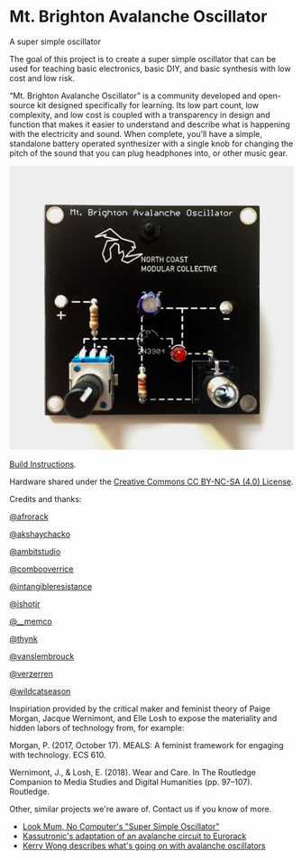 # Mt. Brighton Avalanche Oscillator
A super simple oscillator


The goal of this project is to create a super simple oscillator that can be used for teaching basic electronics, basic DIY, and basic synthesis with low cost and low risk. 

“Mt. Brighton Avalanche Oscillator” is a community developed and open-source kit designed specifically for learning. Its low part count, low complexity, and low cost is coupled with a transparency in design and function that makes it easier to understand and describe what is happening with the electricity and sound. When complete, you’ll have a simple, standalone battery operated synthesizer with a single knob for changing the pitch of the sound that you can plug headphones into, or other music gear.

![Photo of a completed Mt. Brighton Avalanche Oscillator](https://github.com/NorthCoastModularCollective/Mt.-Brighton-Avalanche-Oscillator/blob/master/media/marketing/Mt-Brighton-Avalanche-Oscillator-Front.jpg)

[Build Instructions](https://github.com/NorthCoastModularCollective/Mt.-Brighton-Avalanche-Oscillator/wiki/Build-Instructions).  



Hardware shared under the [Creative Commons CC BY-NC-SA (4.0) License](https://creativecommons.org/licenses/by-nc-sa/4.0/). 

Credits and thanks:

[@afrorack](https://www.instagram.com/afrorack/)

[@akshaychacko](https://www.instagram.com/akshaychacko/)

[@ambitstudio](https://www.instagram.com/ambitstudio/)

[@combooverrice](https://www.instagram.com/combooverrice/)

[@intangibleresistance](https://www.instagram.com/intangibleresistance/)

[@ishotjr](https://github.com/ishotjr)

[@__memco](https://www.instagram.com/__memco/)

[@thynk](https://www.instagram.com/thynk/)

[@vanslembrouck](https://www.instagram.com/vanslembrouck/)

[@verzerren](https://www.instagram.com/verzerren/)

[@wildcatseason](https://www.instagram.com/wildcatseason/)

Inspiriation provided by the critical maker and feminist theory of Paige Morgan, Jacque Wernimont, and Elle Losh to expose the materiality and hidden labors of technology from, for example: 

Morgan, P. (2017, October 17). MEALS: A feminist framework for engaging with technology. ECS 610.

Wernimont, J., & Losh, E. (2018). Wear and Care. In The Routledge Companion to Media Studies and Digital Humanities (pp. 97–107). Routledge.

Other, similar projects we're aware of. Contact us if you know of more.
* [Look Mum, No Computer's "Super Simple Oscillator"](https://www.lookmumnocomputer.com/simplest-oscillator/)
* [Kassutronic's adaptation of an avalanche circuit to Eurorack](https://kassu2000.blogspot.com/2018/07/avalance-vco.html)
* [Kerry Wong describes what's going on with avalanche oscillators](http://www.kerrywong.com/2014/03/19/bjt-in-reverse-avalanche-mode/)
